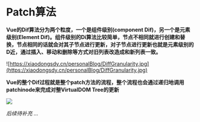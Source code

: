 # Patch算法



**Vue的Dif算法分为两个粒度，一个是组件级别(component Dif)，另一个是元素级别(Element Dif)。组件级别的Di算法比较简单，节点不相同就进行创建和替换，节点相同的话就会对其子节点进行更新，对子节点进行更新也就是元素级别的D近，通过插入、移动和删除等方式对旧列表改造成和新列表一致。**

![https://xiaodongsdy.cn/personalBlog/DiffGranularity.jpg](https://xiaodongsdy.cn/personalBlog/DiffGranularity.jpg)

**Vue的整个Dif过程就是整个patch方法的流程，整个流程也会通过递归地调用patchinode来完成对整VirtualDOM Tree的更新**

![](https://xiaodongsdy.cn/personalBlog/PatchProcess.jpg)

*后续待补充 ...*